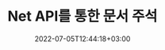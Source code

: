 ---
############################# Static ############################
layout: "product"
date: 2022-07-05T12:44:18+03:00
draft: false

product: "Annotation"
product_tag: "annotation"
platform: "Net"
platform_tag: "net"

############################# Head ############################
head_title: "자바 문서 주석 API | PDF Word Excel PPTX 이미지 보기 및 주석 달기"
head_description: "자바 문서 주석 API. PDF Word DOCX, Excel XLSX, PPTX, EML EMLX, VSS VSD, OTP, CAD 및 이미지 파일 형식 보기, 태그 지정, 주석 달기 및 주석 달기."

############################# Header ############################
title: "Net API를 통한 문서 주석"
description: "외부 소프트웨어를 설치하지 않고도 PDF, HTML, MS Office 및 기타 문서 형식을 보고 주석을 달 수 있는 기능으로 Net 응용 프로그램 구축."
button:
    enable: true
    icon: "fas fa-arrow-down"
    label: "무료 평가판 다운로드"
    link: "https://downloads.groupdocs.com/annotation/net"

############################# SubMenu ############################
submenu:
    enable: true
    
    left:
        img_alt: "GroupDocs.Annotation for Net"
        image: "https://www.groupdocs.cloud/templates/groupdocs/images/product-logos/groupdocs-annotation-net.png"
        product: "GroupDocs.Annotation"
        platform: "Net"

    middle:
        button:
            - link: "#overview"
              text: "개요"

            - link: "#features"
              text: "특징"

            - link: "#support"
              text: "지원하다"

            - link: "https://products.groupdocs.app/annotation"
              text: "라이브 데모"

            - link: "https://purchase.groupdocs.com/pricing/annotation/net"
              text: "가격"

    right:
        link_download: "https://downloads.groupdocs.com/annotation"
        link_learn: "https://docs.groupdocs.com/annotation/net/"
        link_buy: "https://purchase.groupdocs.com"

############################# Overview ############################
overview:
    enable: true
    content: |
      GroupDocs.Annotation Net API는 Android, MacOS, Linux, Windows 등 다양한 플랫폼과 운영 체제에서 문서의 주석 작업을 할 수 있는 제품입니다. GroupDocs.Annotation은 많은 이점을 제공하는 간단한 API가 있는 라이브러리를 제공합니다. 예를 들어 데이터를 기밀로 유지해야 하거나 라이브러리 작업에 필요한 전력량을 선택하거나 주석 작업을 부분적으로 변경할 경우 라이브러리는 매우 유용합니다. 가볍고 유연합니다.

        {{플랫폼}} API용 GroupDocs.Annotation을 사용하면 텍스트, 폴리라인, 영역, 밑줄, 점, 워터마크, 화살표, 타원, 텍스트 대체, 거리, 텍스트 필드, 리소스 수정 등 다양한 유형의 주석으로 작업할 수 있습니다. PDF, HTML, Microsoft Office Word, Excel 스프레드시트, PowerPoint 프레젠테이션, Visio, Outlook 이메일, 이미지, 메타파일, CAD 도면 및 기타 다양한 형식과 같은 가장 널리 사용되는 문서 형식을 지원합니다. API는 문서 페이지의 축소판을 가져오는 기능을 제공하고 PDF 파일에서 주석 가져오기 및 내보내기를 지원합니다.

        라이브러리를 사용하여 [추가하다](/annotation/net/bmp/), [편집하다](/annotation/net/bmp/), [발췌](/annotation /net/bmp/) 및 [삭제](/annotation/net/bmp/) 문서에서 주석, 문서 회전, 축소판 솔루션 변경 및 이것은 전체 목록이 아닙니다. 가능성. 또한 지원되는 모든 문서 형식 내에서 요구 사항에 따라 주석 속성을 사용자 지정할 수 있는 포괄적인 데이터 개체 집합을 제공합니다.

        Net API용 GroupDocs.Annotation 작업은 매우 간단하며 몇 가지 기본 단계로 구성됩니다. 먼저 라이선스를 설정하고 작업할 파일을 선택한 다음 문서 주석으로 어떻게든 조작(삭제/편집/추출/삭제)하고 결과를 저장해야 합니다. 자세한 내용은 제품 [문서](https://docs.groupdocs.com/annotation/net/getting-started/) 또는 [예제](https://github.com/groupdocs-annotation)를 참조하세요. /GroupDocs.Annotation-for-.Net)이 설정되었습니다.

        GroupDocs.Annotation은 정기적으로 업데이트되며 고객을 지원합니다. 언제든지 질문을 하거나 아이디어를 보내거나 새로운 것에 대한 요구 사항을 알려주시면 새 버전에서 기꺼이 구현하겠습니다.
    tabs:
      enable: true
      
      ## TAB ONE ##
      tab_one:
        description: |
          다음은 Net용 GroupDocs.Annotation의 개요입니다.
      
        right:
          enable: true
          icon: "fab fa-html5"
          title: "개요"
          content: |
            * 주석 추가
            * 내보내기 주석
            * 주석 가져오기
            * 응답 기반 댓글
            * 주석 호환성
      
      ## TAB TWO ##
      tab_two:
        description: |
          Net용 GroupDocs.Annotation은 Microsoft Office, PDF, 이미지 및 기타 여러 가지를 포함하여 널리 사용되는 모든 [문서 파일 형식](https://docs.groupdocs.com/annotation/net/supported-document-formats/)을 지원합니다.
        left:
          enable: true
          table:
            # table loop
            - title: "Microsoft Office Formats"
              content: |
                * **Word**: [DOC](/annotation/net/doc/), [DOCX](/annotation/net/docx/), [DOCM](/annotation/net/docm/), [DOT](/annotation/net/dot/), [DOTX](/annotation/net/dotx/), [RTF](/annotation/net/rtf/)
                * **Excel**: [XLS](/annotation/net/xls/), [XLSX](/annotation/net/xlsx/), [XLSB](/annotation/net/xlsb/), [XLSM](/annotation/net/xlsm/)
                * **PowerPoint**: [PPT](/annotation/net/ppt/), [PPTX](/annotation/net/pptx/), [PPS](/annotation/net/pps/), [PPSX](/annotation/net/ppsx/), [POTM](/annotation/net/potm/), [POTX](/annotation/net/potx/), [PPSM](/annotation/net/ppsm/), [PPTM](/annotation/net/pptm/), [WMF](/annotation/net/wmf/), [EMF](/annotation/net/emf/)
                * **Outlook**: [EML](/annotation/net/eml/), [EMLX](/annotation/net/emlx/), [MSG](/annotation/net/msg/)
                * **Visio**: [VSS](/annotation/net/vss/), [VST](/annotation/net/vst/), [VSD](/annotation/net/vsd/), [VSDX](/annotation/net/vsdx/), [VSX](/annotation/net/vsx/)

        right:
          enable: true
          table:
            # table loop
            - title: "기타 형식"
              content: |
                * **Portable**: [PDF](/annotation/net/pdf/) (PDF/A-1a, PDF/A-1b, PDF/A-2a)
                * **OpenDocument**: [ODT](/annotation/net/odt/), [ODS](/annotation/net/ods/), [ODP](/annotation/net/odp/)
                * **Images**: [BMP](/annotation/net/bmp/), [JPG](/annotation/net/jpg/), [JPEG](/annotation/net/jpeg/), [TIFF](/annotation/net/tiff/), [TIF](/annotation/net/tif/), [PNG](/annotation/net/png/), [GIF](/annotation/net/gif/), [DCM](/annotation/net/dcm/), [DICOM](/annotation/net/dicom/)
                * **AutoCAD**: [DWG](/annotation/net/dwg/), [DXF](/annotation/net/dxf/), [CAD](/annotation/net/cad/)
                * **Other**: [HTM](/annotation/net/htm/), [HTML](/annotation/net/html/), [CSV](/annotation/net/csv/), [DJVU](/annotation/net/djvu/), [OTP](/annotation/net/otp/), [OTT](/annotation/net/ott/)

      ## TAB THREE ##
      tab_three:
        description: |
          Net용 GroupDocs.Annotation은 다음 운영 체제, 프레임워크 및 패키지 관리자를 지원합니다.
      
        left:
          enable: true
          table:
            - icon: "fab fa-windows"
              title: "운영체제"
              content: |
                * Windows 데스크탑(x86 및 x64)
                * 윈도우 서버(x86 & x64)
                * 윈도우 애저
                * 리눅스
                * 맥 OS

            - icon: "fas fa-code"
              title: "지원되는 프레임워크"
              content: |
                * .NET 표준 2.0
                * .NET 프레임워크 2.0 이상
                * .NET Core 2.0 이상
                * 모노 프레임워크 1.2 이상

        right:
          enable: true
          table:
            - icon: "fas fa-box"
              title: "패키지 관리자"
              content: |
                * 누겟
            
            - icon: "fas fa-tools"
              title: "개발 환경"
              content: |
                * 마이크로소프트 비주얼 스튜디오
                * 자마린.안드로이드
                * 자마린.IOS
                * 자마린.맥
                * 모노디벨롭

############################# Features ############################
features:
    enable: true
    title: "Net 기능에 대한 GroupDocs.Annotation"

    feature:
      - icon: "fas fa-copy"
        link: "https://docs.groupdocs.com/annotation/net/basic-usage/"
        content: "주석 및 답장 추가, 편집 및 제거"

      - icon: "fas fa-eye"
        link: "https://docs.groupdocs.com/annotation/net/export-annotations/"
        content: "문서로 주석 내보내기"

      - icon: "fas fa-bolt"
        link: "https://docs.groupdocs.com/annotation/net/evaluation-limitations-and-licensing-of-groupdocs-annotation/"
        content: "계량 라이선스 – API 사용량에 따라 지불하여 제어된 청구"
      
      - icon: "fas fa-code"
        link: "https://docs.groupdocs.com/annotation/net/extract-annotations-from-document/"
        content: "문서의 모든 주석을 가져오는 단일 함수 호출"

      - icon: "fas fa-cloud"
        link: "https://docs.groupdocs.com/annotation/net/add-point-annotation/"
        content: "포인트 주석에 값 지정 또는 기존 포인트 값 이동"

      - icon: "fas fa-remove-format"
        link: "https://docs.groupdocs.com/annotation/net/add-link-annotation/"
        content: "PDF, Word 및 PowerPoint 슬라이드에 링크 주석 추가"

      - icon: "fas fa-comment-slash"
        link: "https://docs.groupdocs.com/annotation/net/basic-usage/"
        content: "주석의 배경색 설정 또는 문서에서 모든 주석 제거"

      - icon: "fas fa-border-all"
        link: "https://docs.groupdocs.com/annotation/net/generate-document-pages-preview/"
        content: "정확도로 PDF 파일에 주석 달기 – PDF 문서 및 캐시 페이지 미리보기의 이미지 표현 가져오기"

      - icon: "fas fa-wrench"
        link: "https://docs.groupdocs.com/annotation/net/import-annotations/"
        content: "문서의 이미지 표현에서 텍스트 주석의 텍스트 좌표 가져오기"

      - icon: "fas fa-columns"
        link: "https://docs.groupdocs.com/annotation/net/add-area-annotation/"
        content: "사용자 주석을 영역 주석에 연결 및 중첩 주석 지원"

      - icon: "fas fa-file-word"
        link: "https://docs.groupdocs.com/annotation/net/add-arrow-annotation/"
        content: "특정 콘텐츠를 가리키는 화살표 주석 사용"

      - icon: "fas fa-envelope"
        link: "https://docs.groupdocs.com/annotation/net/add-distance-annotation/"
        content: "거리 주석을 사용하여 객체 간의 거리를 나타내는 선 그리기"

      - icon: "fas fa-print"
        link: "https://docs.groupdocs.com/annotation/net/add-point-annotation/"
        content: "클릭 시 주석을 추가하는 창이 팝업되는 포인트 기반 주석"

      - icon: "fas fa-file-archive"
        link: "https://docs.groupdocs.com/annotation/net/add-polyline-annotation/"
        content: "폴리라인 주석으로 생성된 라인 세그먼트의 연결된 시퀀스 생성"

      - icon: "fas fa-lock"
        link: "https://docs.groupdocs.com/annotation/net/add-ellipse-annotation/"
        content: "직선 세그먼트, 호 세그먼트 또는 둘의 조합 생성"

      - icon: "fas fa-file-code"
        link: "https://docs.groupdocs.com/annotation/net/add-area-annotation/"
        content: "교정을 위해 제안된 문서 영역 표시"
      
      - icon: "fas fa-fill-drip"
        link: "https://docs.groupdocs.com/annotation/net/add-image-annotation/"
        content: "PDF, 다이어그램, Word, Excel, 프레젠테이션 및 이미지에 이미지 주석 추가"

      - icon: "fas fa-file-excel"
        link: "https://docs.groupdocs.com/annotation/net/add-annotation-to-the-document/"
        content: "문서에 텍스트 필드 및 텍스트 기반 스탬프 또는 워터마크 추가"

      - icon: "fas fa-heading"
        link: "https://docs.groupdocs.com/annotation/net/add-annotation-to-the-document/"
        content: "문서의 특정 텍스트에 취소선, 밑줄 또는 바꾸기"

      - icon: "fas fa-project-diagram"
        link: "https://docs.groupdocs.com/annotation/net/update-annotations/"
        content: "새로운 높이 및 너비 매개변수를 할당하여 주석 크기 조정"

      - icon: "fas fa-cube"
        link: "https://docs.groupdocs.com/annotation/net/generate-document-pages-preview/"
        content: "문서 페이지의 축소판을 가져옵니다. 이미지 및 다이어그램에 대해 주석이 달린 다양한 문서 관리"

      - icon: "fab fa-uncharted"
        link: "https://docs.groupdocs.com/annotation/net/export-annotations/"
        content: "다중 페이지 TIFF 파일로 주석 내보내기 및 작업"
  
      - icon: "fab fa-uncharted"
        link: "https://docs.groupdocs.com/annotation/net/add-watermark-annotation/"
        content: "워터마크 주석의 수직 및 수평 정렬 조정"
  
      - icon: "fab fa-uncharted"
        link: "https://docs.groupdocs.com/annotation/net/add-text-field-annotation/"
        content: "텍스트 필드에 텍스트 가로 맞춤 추가"

      - icon: "fab fa-uncharted"
        link: "https://docs.groupdocs.com/annotation/net/document-text-info/"
        content: "문서 텍스트 줄(텍스트, 너비, 높이, 들여쓰기)에 대한 정보 가져오기"

    more_feature:
      - title: "여러 유형의 주석 지원"
        content: |
          .NET용 GroupDocs.Annotation을 사용하면 다양한 유형의 주석으로 작업할 수 있습니다. 이를 통해 작업에 대해 팀과 협업하는 동안 자유롭고 쉽게 의사 소통할 수 있습니다. 영역 주석(영역을 직사각형으로 표시하고 메모 추가), 포인트 주석(문서의 임의의 지점에 주석 붙이기), 텍스트 주석(선택한 텍스트에 주석 추가), 취소선/밑줄 주석( 단락에 적용), 폴리라인 주석(모양 및 자유형 선 그리기), 화살표 주석(주석이 첨부된 화살표 포인터), 타원 주석(타원 내부에 텍스트 표시), 거리 주석(객체 사이의 거리를 나타내는 선 그리기), 링크 주석(지원되는 문서 형식에 웹 링크 추가) 및 워터마크 주석(문서에 텍스트 스탬프 또는 워터마크를 추가할 수 있음).

          ```cs
          // AnnotationInfo 목록 초기화
          List<AnnotationInfo> annotations = new List<AnnotationInfo>();
          // 텍스트 주석 초기화
          AnnotationInfo textAnnotation = new AnnotationInfo
          {
            Box = new Rectangle((float)265.44, (float)153.86, 206, 36), Type = AnnotationType.Text 
          };
          // 목록에 주석 추가
          annotations.Add(textAnnotation);
          // 입력 파일 스트림 가져오기
          Stream inputFile = new FileStream("D:/input.pdf", FileMode.Open, File
          .ReadWrite);
          // 주석 내보내기 및 출력 파일 저장
          CommonUtilities.SaveOutputDocument(inputFile, annotations, DocumentType.Pdf);
          ```

############################# Support ############################
support:
    enable: true

############################# Solutions ############################
solutions:
    enable: true
    title: "GroupDocs.Annotation은 다른 인기 있는 개발 환경을 위한 문서 보기 API를 제공합니다."

    solution:
        - img_alt: "GroupDocs.Annotation for Java"
          image: "https://www.groupdocs.cloud/templates/groupdocs/images/product-logos/groupdocs-annotation-java.png"
          product: "GroupDocs.Annotation"
          platform: "Java"
          link: "/annotation/java/"

############################# Back to top ###############################
back_to_top:
  enable: true
---